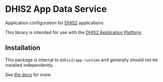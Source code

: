 # DHIS2 App Data Service

Application configuration for [DHIS2](https://dhis2.org) applications

This library is intended for use with the [DHIS2 Application Platform](https://github.com/dhis2/app-platform).

## Installation

This package is internal to `@dhis2/app-runtime` and generally should not be installed independently.

See [the docs](https://runtime.dhis2.nu) for more.
